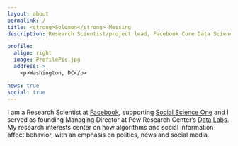 ```yaml
---
layout: about
permalink: /
title: <strong>Solomon</strong> Messing
description: Research Scientist/project lead, Facebook Core Data Science.

profile:
  align: right
  image: ProfilePic.jpg
  address: >
    <p>Washington, DC</p>

news: true
social: true
---
```


I am a Research Scientist at [Facebook](https://research.fb.com/people/messing-solomon/), supporting [Social Science One](https://socialscience.one) and I served as founding Managing Director at Pew Research Center’s [Data Labs](http://www.pewresearch.org/fact-tank/2017/02/23/qa-with-solomon-messing-of-pew-research-centers-data-labs/). My research interests center on how algorithms and social information affect behavior, with an emphasis on politics, news and social media.



